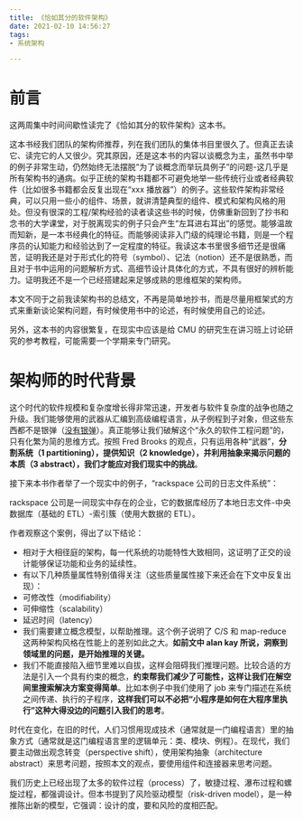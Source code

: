 ```yaml
---
title: 《恰如其分的软件架构》
date: 2021-02-10 14:56:27
tags:
- 系统架构

---
```

# 前言

这两周集中时间间歇性读完了《恰如其分的软件架构》这本书。

这本书经我们团队的架构师推荐，列在我们团队的集体书目里很久了。但真正去读它、读完它的人又很少。究其原因，还是这本书的内容以谈概念为主，虽然书中举的例子非常生动，仍然始终无法摆脱“为了谈概念而举玩具例子”的问题-这几乎是所有架构书的通病。似乎正统的架构书籍都不可避免地举一些传统行业或者经典软件（比如很多书籍都会反复出现在“xxx 播放器”）的例子。这些软件架构非常经典，可以只用一些小的组件、场景，就讲清楚典型的组件、模式和架构风格的用处。但没有很深的工程/架构经验的读者读这些书的时候，仿佛重新回到了抄书和念书的大学课堂，对于脱离现实的例子只会产生“左耳进右耳出”的感觉。能够温故而知新，是一本书经典化的特征。而能够阅读非入门级的纯理论书籍，则是一个程序员的认知能力和经验达到了一定程度的特征。我读这本书里很多细节还是很痛苦，证明我还是对于形式化的符号（symbol）、记法（notion）还不是很熟悉，而且对于书中运用的问题解析方式、高细节设计具体化的方式，不具有很好的辨析能力。证明我还不是一个已经搭建起来足够成熟的思维框架的架构师。

本文不同于之前我读架构书的总结文，不再是简单地抄书，而是尽量用框架式的方式来重新谈论架构问题，有时候使用书中的论述，有时候使用自己的论述。

另外，这本书的内容很繁复，在现实中应该是给 CMU 的研究生在讲习班上讨论研究的参考教程，可能需要一个学期来专门研究。

# 架构师的时代背景

这个时代的软件规模和复杂度增长得非常迅速，开发者与软件复杂度的战争也随之升级。我们能够使用的武器从汇编到高级编程语言，从子例程到子对象，但这些东西都不是银弹（[没有银弹][1]）。真正能够让我们破解这个“永久的软件工程问题”的，只有化繁为简的思维方式。按照 Fred Brooks 的观点，只有运用各种“武器”，**分割系统（1 partitioning），提供知识（2 knowledge），并利用抽象来揭示问题的本质（3 abstract），我们才能应对我们现实中的挑战**。

接下来本书作者举了一个现实中的例子，“rackspace 公司的日志文件系统”：

rackspace 公司是一间现实中存在的企业，它的数据库经历了本地日志文件-中央数据库（基础的 ETL）-索引簇（使用大数据的 ETL）。

作者观察这个案例，得出了以下结论：

- 相对于大相径庭的架构，每一代系统的功能特性大致相同，这证明了正交的设计能够保证功能和业务的延续性。
- 有以下几种质量属性特别值得关注（这些质量属性接下来还会在下文中反复出现）：
 - 可修改性（modifiability）
 - 可伸缩性（scalability）
 - 延迟时间（latency）
- 我们需要建立概念模型，以帮助推理。这个例子说明了 C/S 和 map-reduce 这两种架构风格在性能上的差别如此之大。**如前文中 alan kay 所说，洞察到领域里的问题，是开始推理的关键。**
- 我们不能直接陷入细节里难以自拔，这样会阻碍我们推理问题。比较合适的方法是引入一个具有约束的概念，**约束帮我们减少了可能性，这样让我们在解空间里搜索解决方案变得简单**。比如本例子中我们使用了 job 来专门描述在系统之间传递、执行的子程序，**这样我们可以不必把“小程序是如何在大程序里执行”这种大得没边的问题引入我们的思考**。
 
时代在变化，在旧的时代，人们习惯用现成技术（通常就是一门编程语言）里的抽象方式（通常就是这门编程语言里的逻辑单元：类、模块、例程）。在现代，我们要主动做出观念转变（perspective shift），使用架构抽象（architecture abstract）来思考问题，按照本文的观点，要使用组件和连接器来思考问题。

我们历史上已经出现了太多的软件过程（process）了，敏捷过程、瀑布过程和螺旋过程，都强调设计。但本书提到了风险驱动模型（risk-driven model），是一种推陈出新的模型，它强调：设计的度，要和风险的度相匹配。


  [1]: https://baike.baidu.com/item/%E6%B2%A1%E6%9C%89%E9%93%B6%E5%BC%B9

